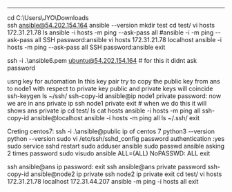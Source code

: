 ---
cd C:\Users\JYO\Downloads\
ssh ansible@54.202.154.164
ansible --version
mkdir test
cd test/
vi hosts
172.31.21.78
ls
ansible -i hosts -m ping --ask-pass all #ansible -i <inventory file path> -m ping --ask-pass all
SSH password:ansible
vi hosts
172.31.21.78
localhost
ansible -i hosts -m ping --ask-pass all
SSH password:ansible
exit

ssh -i .\ansible6.pem ubuntu@54.202.154.164 # for this it didnt ask password

usng key for automation In this key pair try to copy the public key from ans to node1 with respect to private key
public and private keys will coincide 
ssh-keygen
ls ~/ssh/
ssh-copy-id ansible@ip node1 private
password:
now we are in ans private ip
ssh node1 private
exit  # when we do this it will shows ans private ip
cd test/
ls
cat hosts
ansible -i hosts -m ping all
ssh-copy-id ansible@localhost
ansible -i hosts -m ping all
ls ~/.ssh/
exit

Creting centos7:
ssh -i .\ansible@public ip of centos 7
python3 --version
python --version
sudo vi /etc/ssh/sshd_config
password authentication :yes
sudo service sshd restart
sudo adduser ansible
sudo passwd ansible
asking 2 times password
sudo visudo
ansible ALL=(ALL) NoPASSWD: ALL
exit


ssh ansible@ans ip
password:
exit
ssh ansible@ans private
password
ssh-copy-id ansible@node2 ip private
ssh node2 ip private
exit
cd test/
vi hosts
172.31.21.78
localhost
172.31.44.207
ansible -m ping -i hosts all
exit
























